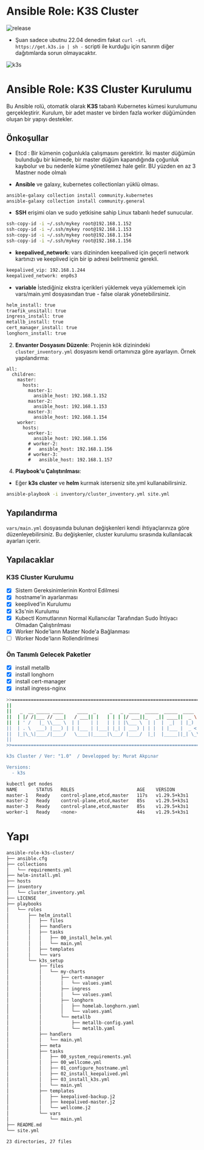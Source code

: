 #  Ansible Role: K3S Cluster
![release](https://img.shields.io/badge/release-v1.0-blue)
- Şuan sadece ubutnu 22.04 denedim fakat `curl -sfL https://get.k3s.io | sh -` scripti ile kurduğu için sanırım diğer dağıtımlarda sorun olmayacaktır.


<img src="https://k3s.io/img/k3s-logo-light.svg" alt="k3s" style="max-width: 100%;">


# Ansible Role: K3S Cluster Kurulumu

Bu Ansible rolü, otomatik olarak **K3S** tabanlı Kubernetes kümesi kurulumunu gerçekleştirir. Kurulum, bir adet master ve birden fazla worker düğümünden oluşan bir yapıyı destekler.

## Önkoşullar

- Etcd : Bir kümenin çoğunlukla çalışmasını gerektirir. İki master düğümün bulunduğu bir kümede, bir master düğüm kapandığında çoğunluk kaybolur ve bu nedenle küme yönetilemez hale gelir. BU yüzden en az 3 Mastner node olmalı

- **Ansible** ve galaxy, kubernetes collectionları yüklü olması.

```bash
ansible-galaxy collection install community.kubernetes
ansible-galaxy collection install community.general

```

- **SSH** erişimi olan ve sudo yetkisine sahip Linux tabanlı hedef sunucular.
````bash
ssh-copy-id -i ~/.ssh/mykey root@192.168.1.152
ssh-copy-id -i ~/.ssh/mykey root@192.168.1.153
ssh-copy-id -i ~/.ssh/mykey root@192.168.1.154
ssh-copy-id -i ~/.ssh/mykey root@192.168.1.156
````
- **keepalived_network:** vars dizininden keepalived için geçerli network kartınızı ve keeplived için bir ip adresi belirtmeniz gerekli.
```bash
keepalived_vip: 192.168.1.244
keepalived_network: enp0s3
```

- **variable** İstediğiniz ekstra içerikleri yüklemek veya yüklememek için vars/main.yml dosyasından true - false olarak yönetebilirsiniz.

```bash
helm_install: true
traefik_unsitall: true
ingress_install: true
metallb_install: true
cert_manager_install: true
longhorn_install: true
```

2. **Envanter Dosyasını Düzenle**: Projenin kök dizinindeki `cluster_inventory.yml` dosyasını kendi ortamınıza göre ayarlayın. Örnek yapılandırma:

```
all:
  children:
    master:
      hosts:
        master-1:
          ansible_host: 192.168.1.152
        master-2:
          ansible_host: 192.168.1.153
        master-3:
          ansible_host: 192.168.1.154
    worker:
      hosts:
        worker-1:
          ansible_host: 192.168.1.156
        # worker-2:
        #   ansible_host: 192.168.1.156
        # worker-3:
        #   ansible_host: 192.168.1.157
```

4. **Playbook'u Çalıştırılması**: 
- Eğer **k3s cluster** ve **helm** kurmak isterseniz site.yml kullanabilirsiniz.

```bash
ansible-playbook -i inventory/cluster_inventory.yml site.yml
```

## Yapılandırma

`vars/main.yml` dosyasında bulunan değişkenleri kendi ihtiyaçlarınıza göre düzenleyebilirsiniz. Bu değişkenler, cluster kurulumu sırasında kullanılacak ayarları içerir.

## Yapılacaklar

### K3S Cluster Kurulumu
- [x] Sistem Gereksinimlerinin Kontrol Edilmesi
- [X] hostname'in ayarlanması
- [X] keeplived'in Kurulumu
- [X] k3s'nin Kurulumu
- [X] Kubectl Komutlarının Normal Kullanıcılar Tarafından Sudo İhtiyacı Olmadan Çalıştırılması
- [X] Worker Node'ların Master Node'a Bağlanması
- [ ] Worker Node'ların Rollendirilmesi

### Ön Tanımlı Gelecek Paketler
- [x] install metallb
- [x] install longhorn
- [x] install cert-manager
- [x] install ingress-nginx

````bash
>>=======================================================================<<
||                                                                       ||
||   _  __ _____ ____     ____  _     _   _  ____  _____  _____  ____    ||
||  | |/ /|___ // ___|   / ___|| |   | | | |/ ___||_   _|| ____||  _ \   ||
||  | ' /   |_ \\___ \  | |    | |   | | | |\___ \  | |  |  _|  | |_) |  ||
||  | . \  ___) |___) | | |___ | |___| |_| | ___) | | |  | |___ |  _ <   ||
||  |_|\_\|____/|____/   \____||_____|\___/ |____/  |_|  |_____||_| \_\  ||
||                                                                       ||
>>=======================================================================<<

k3s Cluster / Ver: "1.0"  / Developped by: Murat Akpınar

Versions:
  - k3s
````


````bash
kubectl get nodes
NAME       STATUS   ROLES                       AGE    VERSION
master-1   Ready    control-plane,etcd,master   117s   v1.29.5+k3s1
master-2   Ready    control-plane,etcd,master   85s    v1.29.5+k3s1
master-3   Ready    control-plane,etcd,master   85s    v1.29.5+k3s1
worker-1   Ready    <none>                      44s    v1.29.5+k3s1
````


# Yapı

```bash
ansible-role-k3s-cluster/
├── ansible.cfg
├── collections
│   └── requirements.yml
├── helm-install.yml
├── hosts
├── inventory
│   └── cluster_inventory.yml
├── LICENSE
├── playbooks
│   └── roles
│       ├── helm_install
│       │   ├── files
│       │   ├── handlers
│       │   ├── tasks
│       │   │   ├── 00_install_helm.yml
│       │   │   └── main.yml
│       │   ├── templates
│       │   └── vars
│       └── k3s_setup
│           ├── files
│           │   └── my-charts
│           │       ├── cert-manager
│           │       │   └── values.yaml
│           │       ├── ingress
│           │       │   └── values.yaml
│           │       ├── longhorn
│           │       │   ├── homelab.longhorn.yaml
│           │       │   └── values.yaml
│           │       └── metallb
│           │           ├── metallb-config.yaml
│           │           └── metallb.yaml
│           ├── handlers
│           │   └── main.yml
│           ├── meta
│           ├── tasks
│           │   ├── 00_system_requirements.yml
│           │   ├── 00_wellcome.yml
│           │   ├── 01_configure_hostname.yml
│           │   ├── 02_install_keepalived.yml
│           │   ├── 03_install_k3s.yml
│           │   └── main.yml
│           ├── templates
│           │   ├── keepalived-backup.j2
│           │   ├── keepalived-master.j2
│           │   └── wellcome.j2
│           └── vars
│               └── main.yml
├── README.md
└── site.yml

23 directories, 27 files

```
